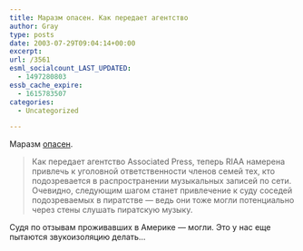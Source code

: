 ```yaml
---
title: Маразм опасен. Как передает агентство
author: Gray
type: posts
date: 2003-07-29T09:04:14+00:00
excerpt:
url: /3561
esml_socialcount_LAST_UPDATED:
  - 1497280803
essb_cache_expire:
  - 1615783507
categories:
  - Uncategorized

---
```








Маразм <a href="http://news.proext.com/inet/11978.html" target="_blank">опасен</a>.

> Как передает агентство Associated Press, теперь RIAA намерена привлечь к уголовной ответственности членов семей тех, кто подозревается в распространении музыкальных записей по сети.  
> Очевидно, следующим шагом станет привлечение к суду соседей подозреваемых в пиратстве &#8212; ведь они тоже могли потенциально через стены слушать пиратскую музыку.

Судя по отзывам проживавших в Америке &#8212; могли. Это у нас еще пытаются звукоизоляцию делать&#8230;